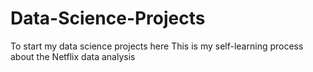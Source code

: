 # Data-Science-Projects
To start my data science projects here
This is my self-learning process about the Netflix data analysis
